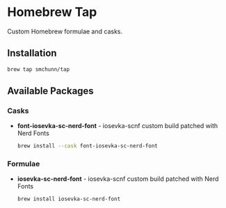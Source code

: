 # Homebrew Tap

Custom Homebrew formulae and casks.

## Installation

```bash
brew tap smchunn/tap
```

## Available Packages

### Casks

- **font-iosevka-sc-nerd-font** - iosevka-scnf custom build patched with Nerd Fonts
  ```bash
  brew install --cask font-iosevka-sc-nerd-font
  ```

### Formulae

- **iosevka-sc-nerd-font** - iosevka-scnf custom build patched with Nerd Fonts
  ```bash
  brew install iosevka-sc-nerd-font
  ```
